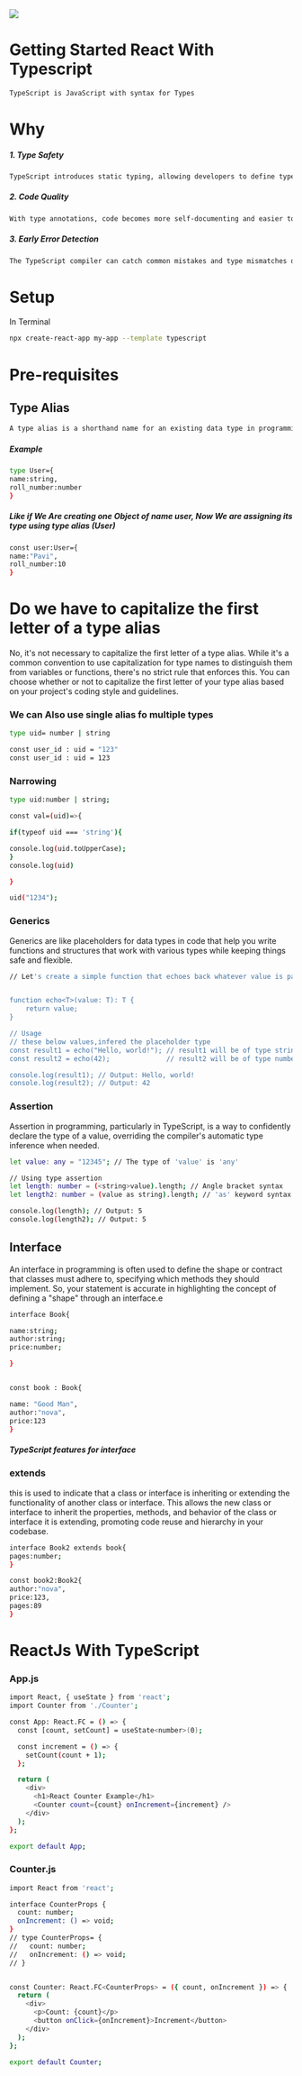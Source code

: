 <!DOCTYPE html>
<html lang="en">
<head>
    <meta charset="UTF-8">
    <meta name="viewport" content="width=device-width, initial-scale=1.0">
</head>
<body>
<img src="https://th.bing.com/th/id/OIP.tIf1yBi6P5ij1rQkbWe8_gAAAA?pid=ImgDet&rs=1](https://th.bing.com/th/id/OIP.SrVhPMALde_d9YaNSkQ0hwHaDH?pid=ImgDet&w=1000&h=420&rs=1)" width={200}  class="image"/>


# Getting Started React With Typescript
``` bash
TypeScript is JavaScript with syntax for Types
```
# Why
<h5> 1. Type Safety</h5>

``` bash 
TypeScript introduces static typing, allowing developers to define types for variables, function parameters, and return values.
```
<h5>2. Code Quality </h5>

``` bash
With type annotations, code becomes more self-documenting and easier to understand.
```

<h5>3. Early Error Detection</h5>

``` bash
The TypeScript compiler can catch common mistakes and type mismatches during development.
```

<h1>
    Setup
</h1>
<p>In Terminal </p>

 ``` bash 
npx create-react-app my-app --template typescript
```

# Pre-requisites

<h2>Type Alias </h2>

``` bash
A type alias is a shorthand name for an existing data type in programming.
```
<h5>Example</h5>

``` bash
type User={
name:string,
roll_number:number
}
```
<h5> Like if We Are creating one Object of name user, Now We are assigning its type using type alias (User) </h5>

``` bash
const user:User={
name:"Pavi",
roll_number:10
}
```

# Do we have to capitalize the first letter of a type alias

<p>
    No, it's not necessary to capitalize the first letter of a type alias. While it's a common convention to use capitalization for type names to distinguish them from variables or functions, there's no strict rule that enforces this. You can choose whether or not to capitalize the first letter of your type alias based on your project's coding style and guidelines.
</p>

<h3>We can Also use single alias fo multiple types </h3>

``` bash
type uid= number | string

const user_id : uid = "123"
const user_id : uid = 123

```
<h3>Narrowing</h3>

``` bash
type uid:number | string;

const val=(uid)=>{

if(typeof uid === 'string'){

console.log(uid.toUpperCase);
}
console.log(uid)

}

uid("1234");

```
<h3>Generics</h3>
<p>Generics are like placeholders for data types in code that help you write functions and structures that work with various types while keeping things safe and flexible.</p>

``` bash
// Let's create a simple function that echoes back whatever value is passed to it.


function echo<T>(value: T): T {
    return value;
}

// Usage
// these below values,infered the placeholder type
const result1 = echo("Hello, world!"); // result1 will be of type string
const result2 = echo(42);              // result2 will be of type number

console.log(result1); // Output: Hello, world!
console.log(result2); // Output: 42


```

<h3>Assertion</h3>
<p>Assertion in programming, particularly in TypeScript, is a way to confidently declare the type of a value, overriding the compiler's automatic type inference when needed.</p>

``` bash
let value: any = "12345"; // The type of 'value' is 'any'

// Using type assertion
let length: number = (<string>value).length; // Angle bracket syntax
let length2: number = (value as string).length; // 'as' keyword syntax

console.log(length); // Output: 5
console.log(length2); // Output: 5

```


<h2>Interface </h2>
<p>An interface in programming is often used to define the shape or contract that classes must adhere to, specifying which methods they should implement. So, your statement is accurate in highlighting the concept of defining a "shape" through an interface.e</p>

``` bash
interface Book{

name:string;
author:string;
price:number;

}


const book : Book{

name: "Good Man",
author:"nova",
price:123
}

```
<h5>
TypeScript features for interface
</h5>

<h3>extends </h3>
<p>
this is used to indicate that a class or interface is inheriting or extending the functionality of another class or interface. This allows the new class or interface to inherit the properties, methods, and behavior of the class or interface it is extending, promoting code reuse and hierarchy in your codebase.
</p>

``` bash
interface Book2 extends book{
pages:number;
}

const book2:Book2{
author:"nova",
price:123,
pages:89
}
```


# ReactJs With TypeScript

<h3> App.js</h3>

``` bash
import React, { useState } from 'react';
import Counter from './Counter';

const App: React.FC = () => {
  const [count, setCount] = useState<number>(0);

  const increment = () => {
    setCount(count + 1);
  };

  return (
    <div>
      <h1>React Counter Example</h1>
      <Counter count={count} onIncrement={increment} />
    </div>
  );
};

export default App;


```

<h3>Counter.js</h3>

``` bash
import React from 'react';

interface CounterProps {
  count: number;
  onIncrement: () => void;
}
// type CounterProps= {
//   count: number;
//   onIncrement: () => void;
// }


const Counter: React.FC<CounterProps> = ({ count, onIncrement }) => {
  return (
    <div>
      <p>Count: {count}</p>
      <button onClick={onIncrement}>Increment</button>
    </div>
  );
};

export default Counter;

```


</body>
</html>
